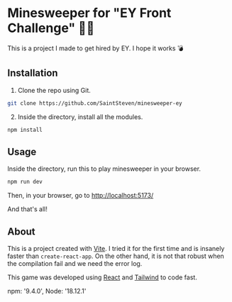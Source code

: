 # Minesweeper for "EY Front Challenge" 🏴‍☠️

This is a project I made to get hired by EY. I hope it works 💣

## Installation

1) Clone the repo using Git.

```bash
git clone https://github.com/SaintSteven/minesweeper-ey
```
2) Inside the directory, install all the modules.

```bash
npm install
```

## Usage

Inside the directory, run this to play minesweeper in your browser.

```bash
npm run dev
```
Then, in your browser, go to  [http://localhost:5173/](http://localhost:5173/)

And that's all!

## About

This is a project created with [Vite](https://vitejs.dev/). I tried it for the first time and is insanely faster than ``create-react-app``. On the other hand, it is not that robust when the compilation fail and we need the error log.

This game was developed using [React](https://reactjs.org/) and [Tailwind](https://tailwindcss.com/) to code fast.

npm: '9.4.0', Node: '18.12.1'
